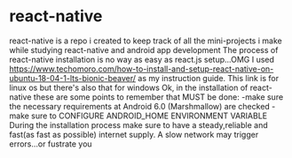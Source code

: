 # react-native
react-native is a repo i created to keep track of all the mini-projects i make while studying react-native and android app development
The process of react-native installation is no way as easy as react.js setup...OMG
I used https://www.techomoro.com/how-to-install-and-setup-react-native-on-ubuntu-18-04-1-lts-bionic-beaver/ as my instruction guide. This link is for linux os but there's also that for windows
Ok, in the installation of react-native these are some points to remember that MUST be done:
    -make sure the necessary requirements at Android 6.0 (Marshmallow) are checked
    -make sure to CONFIGURE ANDROID_HOME ENVIRONMENT VARIABLE
During the installation process make sure to have a steady,reliable and fast(as fast as possible) internet supply. A slow network may trigger errors...or fustrate you 
